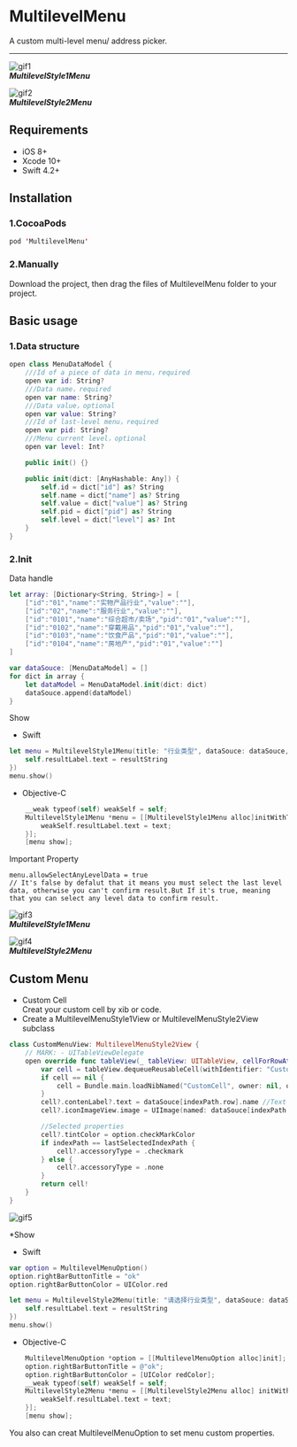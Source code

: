 # MultilevelMenu
A custom multi-level menu/ address picker.
***
![gif1](https://github.com/ChokShen/MultilevelMenu/raw/master/Screenshots/MultilevelStyle1Menu.gif)  
***MultilevelStyle1Menu*** 
 
![gif2](https://github.com/ChokShen/MultilevelMenu/raw/master/Screenshots/MultilevelStyle2Menu.gif)  
***MultilevelStyle2Menu***

## Requirements 
* iOS 8+
* Xcode 10+
* Swift 4.2+

## Installation 
### 1.CocoaPods
```swift
pod 'MultilevelMenu'
```
### 2.Manually
Download the project, then drag the files of MultilevelMenu folder to your project.

## Basic usage
### 1.Data structure
```swift
open class MenuDataModel {
    ///Id of a piece of data in menu，required
    open var id: String?
    ///Data name，required
    open var name: String?
    ///Data value，optional
    open var value: String?
    ///Id of last-level menu，required
    open var pid: String?
    ///Menu current level，optional
    open var level: Int?

    public init() {}

    public init(dict: [AnyHashable: Any]) {
        self.id = dict["id"] as? String
        self.name = dict["name"] as? String
        self.value = dict["value"] as? String
        self.pid = dict["pid"] as? String
        self.level = dict["level"] as? Int
    }
}
```
### 2.Init

Data handle
```swift
let array: [Dictionary<String, String>] = [
    ["id":"01","name":"实物产品行业","value":""],
    ["id":"02","name":"服务行业","value":""],
    ["id":"0101","name":"综合超市/卖场","pid":"01","value":""],
    ["id":"0102","name":"穿戴用品","pid":"01","value":""],
    ["id":"0103","name":"饮食产品","pid":"01","value":""],
    ["id":"0104","name":"房地产","pid":"01","value":""]
]

var dataSouce: [MenuDataModel] = []
for dict in array {
    let dataModel = MenuDataModel.init(dict: dict)
    dataSouce.append(dataModel)
}
```
Show
* Swift

```swift
let menu = MultilevelStyle1Menu(title: "行业类型", dataSouce: dataSouce, completion:       { (resultString, model) in //'resultString' is combined with every level data that you have selected.'model' is the MenuDataModel that you have selected lastly.
    self.resultLabel.text = resultString
})
menu.show()
```
* Objective-C

```objective-c
    __weak typeof(self) weakSelf = self;
    MultilevelStyle1Menu *menu = [[MultilevelStyle1Menu alloc]initWithTitle:@"行业类型" dataSouce:dataSource option:nil customView:nil completion:^(NSString * text, MenuDataModel * model) {
        weakSelf.resultLabel.text = text;
    }];
    [menu show];
```

Important Property
```swfit
menu.allowSelectAnyLevelData = true 
// It's false by defalut that it means you must select the last level data, otherwise you can't confirm result.But If it's true, meaning that you can select any level data to confirm result.
```
![gif3](https://github.com/ChokShen/MultilevelMenu/raw/master/Screenshots/MultilevelStyle1Menu_True.gif)  
***MultilevelStyle1Menu***
 
![gif4](https://github.com/ChokShen/MultilevelMenu/raw/master/Screenshots/MultilevelStyle2Menu_True.gif)  
***MultilevelStyle2Menu***

## Custom Menu
* Custom Cell  
Creat your custom cell by xib or code.
* Create a MultilevelMenuStyle1View or MultilevelMenuStyle2View subclass
```swift
class CustomMenuView: MultilevelMenuStyle2View {
    // MARK: - UITableViewDelegate
    open override func tableView(_ tableView: UITableView, cellForRowAt indexPath: IndexPath) -> UITableViewCell {
        var cell = tableView.dequeueReusableCell(withIdentifier: "CustomCell") as? CustomCell
        if cell == nil {
            cell = Bundle.main.loadNibNamed("CustomCell", owner: nil, options: nil)?.first as? CustomCell
        }
        cell?.contenLabel?.text = dataSouce[indexPath.row].name //Text
        cell?.iconImageView.image = UIImage(named: dataSouce[indexPath.row].value!) //Image

        //Selected properties
        cell?.tintColor = option.checkMarkColor
        if indexPath == lastSelectedIndexPath {
            cell?.accessoryType = .checkmark
        } else {
            cell?.accessoryType = .none
        }
        return cell!
    }
}
```
![gif5](https://github.com/ChokShen/MultilevelMenu/raw/master/Screenshots/MultilevelStyle2Menu_Custom.gif)

*Show
* Swift

```swift
var option = MultilevelMenuOption()
option.rightBarButtonTitle = "ok"
option.rightBarButtonColor = UIColor.red

let menu = MultilevelStyle2Menu(title: "请选择行业类型", dataSouce: dataSouce, option: option, customView: CustomMenuView(), completion: { (resultString, model) in
    self.resultLabel.text = resultString
})
menu.show()
```
* Objective-C
```objective-c
    MultilevelMenuOption *option = [[MultilevelMenuOption alloc]init];
    option.rightBarButtonTitle = @"ok";
    option.rightBarButtonColor = [UIColor redColor];
    __weak typeof(self) weakSelf = self;
    MultilevelStyle2Menu *menu = [[MultilevelStyle2Menu alloc] initWithTitle:@"请选择行业类型" fileUrl:url option:option customView:nil completion:^(NSString * text, MenuDataModel * model) {
        weakSelf.resultLabel.text = text;
    }];
    [menu show];
```
You also can creat MultilevelMenuOption to set menu custom properties.






